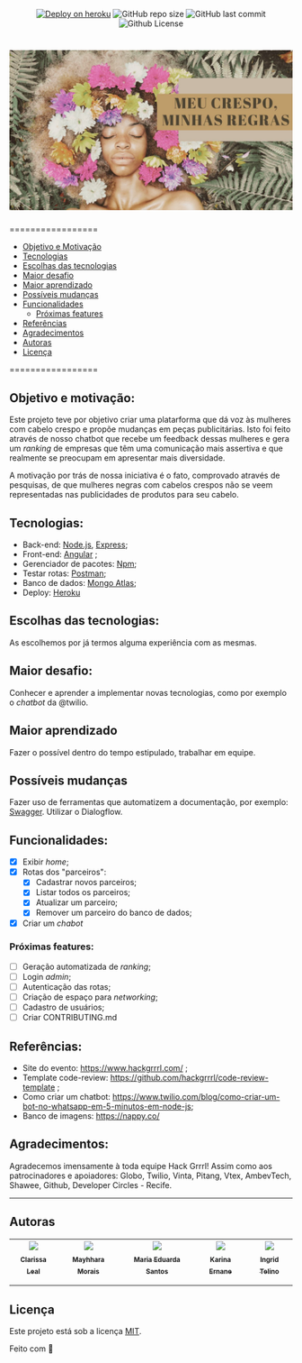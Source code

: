 <p align="center">
  <a> 
    <a href="https://mcmr.herokuapp.com/"><img src="https://img.shields.io/badge/deploy-heroku.com-brightgreen" alt="Deploy on heroku"></a>
    <img alt="GitHub repo size" src="https://img.shields.io/github/repo-size/lealclarissa/mcmr-back?color=brightgreen">
    <img alt="GitHub last commit" src="https://img.shields.io/github/last-commit/lealclarissa/mcmr-back?color=brightgreen">
    <img alt="Github License" src="https://img.shields.io/github/license/lealclarissa/mcmr-back?color=brightgreen?logo=MIT">
  </a>
</p>

<h1 align="center">
  <img alt="Banner MCMR" title="#Banner MCMR" src="./assets/mcmr.jpg" />
</h1>

=================

<!--ts-->
- [Objetivo e Motivação](#objetivo-e-motivação)
- [Tecnologias](#tecnologias)
- [Escolhas das tecnologias](#escolhas-das-tecnologias)
- [Maior desafio](#maior-desafio)
- [Maior aprendizado](#maior-aprendizado)
- [Possíveis mudanças](#possíveis-mudanças)
- [Funcionalidades](#funcionalidades)
  - [Próximas features](#próximas-features)
- [Referências](#referências)
- [Agradecimentos](#agradecimentos)
- [Autoras](#autoras)
- [Licença](#licença)
<!--te-->

=================

## Objetivo e motivação:

Este projeto teve por objetivo criar uma platarforma que dá voz às mulheres com cabelo crespo e propõe mudanças em peças publicitárias. Isto foi feito através de nosso chatbot que recebe um feedback dessas mulheres e gera um *ranking* de empresas que têm uma comunicação mais assertiva e que realmente se preocupam em apresentar mais diversidade. 

A motivação por trás de nossa iniciativa é o fato, comprovado através de pesquisas, de que mulheres negras com cabelos crespos não se veem representadas nas publicidades de produtos para seu cabelo.

## Tecnologias:

- Back-end: [Node.js](https://nodejs.org/pt-br/), [Express](https://expressjs.com/pt-br/);
- Front-end: [Angular](https://angular.io/) ;  
- Gerenciador de pacotes: [Npm](https://www.npmjs.com/);
- Testar rotas: [Postman](https://www.postman.com/);
- Banco de dados: [Mongo Atlas](https://www.mongodb.com/cloud/atlas);
- Deploy: [Heroku](https://www.heroku.com/)

## Escolhas das tecnologias:

As escolhemos por já termos alguma experiência com as mesmas.

## Maior desafio:

Conhecer e aprender a implementar novas tecnologias, como por exemplo o *chatbot* da @twilio.

## Maior aprendizado

Fazer o possível dentro do tempo estipulado, trabalhar em equipe.

## Possíveis mudanças

Fazer uso de ferramentas que automatizem a documentação, por exemplo: [Swagger](https://swagger.io/). Utilizar o Dialogflow.

## Funcionalidades:

- [x] Exibir *home*;  
- [x] Rotas dos "parceiros":
  - [x] Cadastrar novos parceiros;  
  - [x] Listar todos os parceiros;  
  - [x] Atualizar um parceiro;  
  - [x] Remover um parceiro do banco de dados;  
- [x] Criar um *chabot*

### Próximas features:

- [ ] Geração automatizada de *ranking*;  
- [ ] Login *admin*;    
- [ ] Autenticação das rotas;  
- [ ] Criação de espaço para *networking*;  
- [ ] Cadastro de usuários;  
- [ ] Criar CONTRIBUTING.md

## Referências:

- Site do evento: https://www.hackgrrrl.com/ ; 
- Template code-review: https://github.com/hackgrrrl/code-review-template ;  
- Como criar um chatbot: https://www.twilio.com/blog/como-criar-um-bot-no-whatsapp-em-5-minutos-em-node-js;
- Banco de imagens: https://nappy.co/     

## Agradecimentos:  

Agradecemos imensamente à toda equipe Hack Grrrl! Assim como aos patrocinadores e apoiadores: Globo, Twilio, Vinta, Pitang, Vtex, AmbevTech, Shawee, Github, Developer Circles - Recife.

---

## Autoras


| [<img src="https://avatars2.githubusercontent.com/u/69424163?s=400&u=6c4ceb2494ca08ef4a05454277aee432c6b5644f&v=4" width=115><br><sub>Clarissa Leal</sub>](https://www.linkedin.com/in/clarissa-leal/) |  [<img src="https://avatars.githubusercontent.com/u/69424067?v=4" width=115><br><sub>Mayhhara Morais</sub>](https://www.linkedin.com/in/mayhhara-morais-78040a200/)   |   [<img src="https://avatars.githubusercontent.com/u/57044209?v=4" width=115><br><sub>Maria Eduarda Santos</sub>](https://www.linkedin.com/in/maria-eduarda-carvalho-santos-63a639210/)  |     [<img src="https://media-exp1.licdn.com/dms/image/C4D03AQE-brsK4Hfa_g/profile-displayphoto-shrink_200_200/0/1610712003092?e=1633564800&v=beta&t=Fb4lch2oyBX2AJIKLemkn4rFcYhUhZLOEb5F9zs1IM8" width=115><br><sub>Karina Ernane</sub>](https://www.linkedin.com/in/karinaernanedacosta)   |  [<img src="https://media-exp1.licdn.com/dms/image/C4E03AQHMQPfAeAVKTw/profile-displayphoto-shrink_200_200/0/1614697535457?e=1633564800&v=beta&t=zvW9cVcVmkTClN6ofSWzmtxC4DwSdSKkqBLgmaYneBg" width=115><br><sub>Ingrid Telino</sub>](https://www.linkedin.com/in/ingridtelino/) |  
| :---: | :---: | :---: | :---: | :---:




---

## Licença

Este projeto está sob a licença [MIT](./LICENSE.md).

Feito com :purple_heart: 
